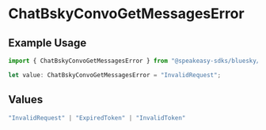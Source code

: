 # ChatBskyConvoGetMessagesError

## Example Usage

```typescript
import { ChatBskyConvoGetMessagesError } from "@speakeasy-sdks/bluesky/models/errors";

let value: ChatBskyConvoGetMessagesError = "InvalidRequest";
```

## Values

```typescript
"InvalidRequest" | "ExpiredToken" | "InvalidToken"
```